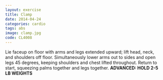 ```yaml
---
layout: exercise
title: Clamp
date: 2014-04-24
categories: cardio
tags: abs
image: clamp.jpg
code: CL4008
---
```


Lie faceup on floor with arms and legs extended upward; lift head, neck, and shoulders off floor. Simultaneously lower arms out to sides and open legs 45 degrees, keeping shoulders and chest lifted throughout. Return to start, squeezing palms together and legs together.	**ADVANCED: HOLD 2-5 LB WEIGHTS**
